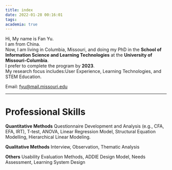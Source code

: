 ```yaml
---
title: index
date: 2022-01-28 00:16:01
tags:
academia: true
---
```


Hi,
My name is Fan Yu. <br>
I am from China. <br>
Now, I am living in Columbia, Missouri, and doing my PhD in the **School of Information Science and Learning Technologies** at the **University of Missouri-Columbia**. <br>
I prefer to complete the program by **2023**. <br>
My research focus includes:User Experience, Learning Technologies, and STEM Education. <br>

Email: fyu@mail.missouri.edu

***

# Professional Skills
**Quantitative Methods**
Questionnaire Development and Analysis (e.g., CFA, EFA, IRT), T-test, ANOVA, Linear Regression Model, Structural Equation Modelling, Hierarchical Linear Modeling.

**Qualitative Methods**
Interview, Observation, Thematic Analysis

**Others**
Usability Evaluation Methods, ADDIE Design Model, Needs Assessment, Learning System Design
